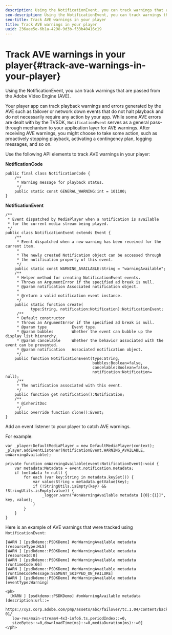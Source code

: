 ```yaml
---
description: Using the NotificationEvent, you can track warnings that are passed from the Adobe Video Engine (AVE).
seo-description: Using the NotificationEvent, you can track warnings that are passed from the Adobe Video Engine (AVE).
seo-title: Track AVE warnings in your player
title: Track AVE warnings in your player
uuid: 236aee5e-6b1a-4298-9d3b-f33b40416c19
---
```


# Track AVE warnings in your player{#track-ave-warnings-in-your-player}

Using the NotificationEvent, you can track warnings that are passed from the Adobe Video Engine (AVE).

Your player app can track playback warnings and errors generated by the AVE such as failover or network down events that do not halt playback and do not necessarily require any action by your app. While some AVE errors are dealt with by the TVSDK, `NotificationEvent` serves as a general pass-through mechanism to your application layer for AVE warnings. After receiving AVE warnings, you might choose to take some action, such as proactively stopping playback, activating a contingency plan, logging messages, and so on.

Use the following API elements to track AVE warnings in your player:

**NotificationCode** 

```
public final class NotificationCode { 
    /** 
     * Warning message for playback status. 
     */ 
    public static const GENERAL_WARNING:int = 101100; 
}
```

**NotificationEvent** 

```
/** 
 * Event dispatched by MediaPlayer when a notification is available 
 * for the current media stream being played. 
 */ 
public class NotificationEvent extends Event { 
    /** 
     * Event dispatched when a new warning has been received for the current item. 
     * 
     * The newly created Notification object can be accessed through  
     * the notification property of this event. 
     */ 
    public static const WARNING_AVAILABLE:String = "warningAvailable"; 
    /** 
     * Helper method for creating NotificationEvent events. 
     * Throws an ArgumentError if the specified ad break is null. 
     * @param notification Associated notification object. 
     * 
     * @return a valid notification event instance. 
     */ 
    public static function create( 
           type:String, notification:Notification):NotificationEvent; 
     /** 
     * Default constructor 
     * Throws an ArgumentError if the specified ad break is null. 
     * @param type           Event type. 
     * @param bubbles        Whether the event can bubble up the display list hierarchy. 
     * @param cancelable     Whether the behavior associated with the event can be prevented. 
     * @param notification   Associated notification object. 
     */ 
    public function NotificationEvent(type:String,  
                                      bubbles:Boolean=false,  
                                      cancelable:Boolean=false,  
                                      notification:Notification= null); 
     /** 
     * The notification associated with this event. 
     */ 
    public function get notification():Notification; 
    /** 
     * @inheritDoc 
     */ 
    public override function clone():Event; 
}
```

   Add an event listener to your player to catch AVE warnings.

   For example: 

   ```
   var _player:DefaultMediaPlayer = new DefaultMediaPlayer(context); 
   _player.addEventListener(NotificationEvent.WARNING_AVAILABLE, onWarningAvailable); 
    
   private function onWarningAvailable(event:NotificationEvent):void { 
       var metadata:Metadata = event.notification.metadata; 
       if (metadata != null) { 
           for each (var key:String in metadata.keySet()) { 
               var value:String = metadata.getValue(key); 
               if (!StringUtils.isEmpty(key) && !StringUtils.isEmpty(value)) { 
                   _logger.warn("#onWarningAvailable metadata [{0}:{1}]", key, value); 
               } 
           } 
       } 
   } 
   
   ```

<!--<a id="example_C35262605D394718B40C084B569A5052"></a>-->

Here is an example of AVE warnings that were tracked using `NotificationEvent`: 

```
[WARN ] [psdkdemo::PSDKDemo] #onWarningAvailable metadata [resourceType:HLS] 
[WARN ] [psdkdemo::PSDKDemo] #onWarningAvailable metadata [resourceId:0] 
[WARN ] [psdkdemo::PSDKDemo] #onWarningAvailable metadata [runtimeCode:66] 
[WARN ] [psdkdemo::PSDKDemo] #onWarningAvailable metadata [runtimeCodeMessage:SEGMENT_SKIPPED_ON_FAILURE] 
[WARN ] [psdkdemo::PSDKDemo] #onWarningAvailable metadata [eventType:Warning] 
 
<ph>
  [WARN ] [psdkdemo::PSDKDemo] #onWarningAvailable metadata [description:url::= 
   https://xyz.corp.adobe.com/pmp/assets/abc/failover/tc.1.04/content/backup-01/ 
   low-res/main-stream4-4x3-info6.ts,periodIndex::=0, 
   sizeBytes::=0,downloadTime(ms)::=0,mediaDuration(ms)::=0] 
</ph>
```